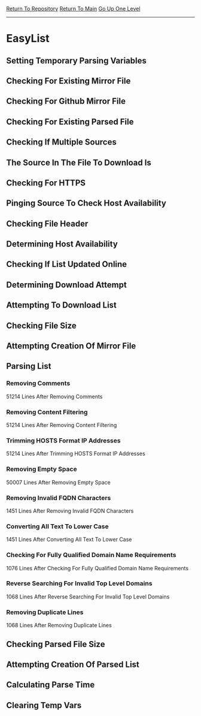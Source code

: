 [Return To Repository](https://github.com/deathbybandaid/piholeparser/)
[Return To Main](https://github.com/deathbybandaid/piholeparser/blob/master/RecentRunLogs/Mainlog.md)
[Go Up One Level](https://github.com/deathbybandaid/piholeparser/blob/master/RecentRunLogs/TopLevelScripts/30-Processing-External-Blacklists.md)
____________________________________
# EasyList
## Setting Temporary Parsing Variables
## Checking For Existing Mirror File
## Checking For Github Mirror File
## Checking For Existing Parsed File
## Checking If Multiple Sources
## The Source In The File To Download Is
## Checking For HTTPS
## Pinging Source To Check Host Availability
## Checking File Header
## Determining Host Availability
## Checking If List Updated Online
## Determining Download Attempt
## Attempting To Download List
## Checking File Size
## Attempting Creation Of Mirror File
## Parsing List
### Removing Comments
51214 Lines After Removing Comments
### Removing Content Filtering
51214 Lines After Removing Content Filtering
### Trimming HOSTS Format IP Addresses
51214 Lines After Trimming HOSTS Format IP Addresses
### Removing Empty Space
50007 Lines After Removing Empty Space
### Removing Invalid FQDN Characters
1451 Lines After Removing Invalid FQDN Characters
### Converting All Text To Lower Case
1451 Lines After Converting All Text To Lower Case
### Checking For Fully Qualified Domain Name Requirements
1076 Lines After Checking For Fully Qualified Domain Name Requirements
### Reverse Searching For Invalid Top Level Domains
1068 Lines After Reverse Searching For Invalid Top Level Domains
### Removing Duplicate Lines
1068 Lines After Removing Duplicate Lines
## Checking Parsed File Size
## Attempting Creation Of Parsed List
## Calculating Parse Time
## Clearing Temp Vars
